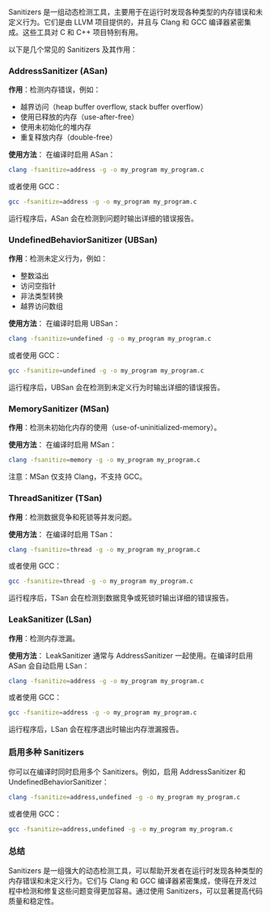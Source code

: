 Sanitizers 是一组动态检测工具，主要用于在运行时发现各种类型的内存错误和未定义行为。它们是由 LLVM 项目提供的，并且与 Clang 和 GCC 编译器紧密集成。这些工具对 C 和 C++ 项目特别有用。

以下是几个常见的 Sanitizers 及其作用：

### AddressSanitizer (ASan)

**作用**：检测内存错误，例如：
- 越界访问（heap buffer overflow, stack buffer overflow）
- 使用已释放的内存（use-after-free）
- 使用未初始化的堆内存
- 重复释放内存（double-free）

**使用方法**：
在编译时启用 ASan：
```bash
clang -fsanitize=address -g -o my_program my_program.c
```
或者使用 GCC：
```bash
gcc -fsanitize=address -g -o my_program my_program.c
```
运行程序后，ASan 会在检测到问题时输出详细的错误报告。

### UndefinedBehaviorSanitizer (UBSan)

**作用**：检测未定义行为，例如：
- 整数溢出
- 访问空指针
- 非法类型转换
- 越界访问数组

**使用方法**：
在编译时启用 UBSan：
```bash
clang -fsanitize=undefined -g -o my_program my_program.c
```
或者使用 GCC：
```bash
gcc -fsanitize=undefined -g -o my_program my_program.c
```
运行程序后，UBSan 会在检测到未定义行为时输出详细的错误报告。

### MemorySanitizer (MSan)

**作用**：检测未初始化内存的使用（use-of-uninitialized-memory）。

**使用方法**：
在编译时启用 MSan：
```bash
clang -fsanitize=memory -g -o my_program my_program.c
```
注意：MSan 仅支持 Clang，不支持 GCC。

### ThreadSanitizer (TSan)

**作用**：检测数据竞争和死锁等并发问题。

**使用方法**：
在编译时启用 TSan：
```bash
clang -fsanitize=thread -g -o my_program my_program.c
```
或者使用 GCC：
```bash
gcc -fsanitize=thread -g -o my_program my_program.c
```
运行程序后，TSan 会在检测到数据竞争或死锁时输出详细的错误报告。

### LeakSanitizer (LSan)

**作用**：检测内存泄漏。

**使用方法**：
LeakSanitizer 通常与 AddressSanitizer 一起使用。在编译时启用 ASan 会自动启用 LSan：
```bash
clang -fsanitize=address -g -o my_program my_program.c
```
或者使用 GCC：
```bash
gcc -fsanitize=address -g -o my_program my_program.c
```
运行程序后，LSan 会在程序退出时输出内存泄漏报告。

### 启用多种 Sanitizers

你可以在编译时同时启用多个 Sanitizers。例如，启用 AddressSanitizer 和 UndefinedBehaviorSanitizer：
```bash
clang -fsanitize=address,undefined -g -o my_program my_program.c
```
或者使用 GCC：
```bash
gcc -fsanitize=address,undefined -g -o my_program my_program.c
```

### 总结

Sanitizers 是一组强大的动态检测工具，可以帮助开发者在运行时发现各种类型的内存错误和未定义行为。它们与 Clang 和 GCC 编译器紧密集成，使得在开发过程中检测和修复这些问题变得更加容易。通过使用 Sanitizers，可以显著提高代码质量和稳定性。
